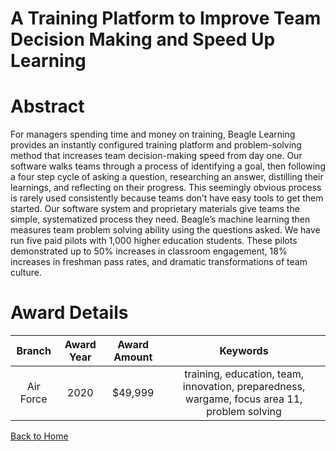 
A Training Platform to Improve Team Decision Making and Speed Up Learning
=========================================================================

# Abstract


For managers spending time and money on training, Beagle Learning provides an instantly configured training platform and problem-solving method that increases team decision-making speed from day one. Our software walks teams through a process of identifying a goal, then following a four step cycle of asking a question, researching an answer, distilling their learnings, and reflecting on their progress. This seemingly obvious process is rarely used consistently because teams don’t have easy tools to get them started. Our software system and proprietary materials give teams the simple, systematized process they need. Beagle’s machine learning then measures team problem solving ability using the questions asked. We have run five paid pilots with 1,000 higher education students. These pilots demonstrated up to 50% increases in classroom engagement, 18% increases in freshman pass rates, and dramatic transformations of team culture.  

# Award Details

|Branch|Award Year|Award Amount|Keywords|
| :---: | :---: | :---: | :---: |
|Air Force|2020|$49,999|training, education, team, innovation, preparedness, wargame, focus area 11, problem solving|
  
  


[Back to Home](https://github.com/chrischow/dod_sbir_awards/Reports/DJ/#1751)